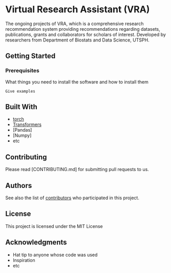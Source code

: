 # Virtual Research Assistant (VRA)

The ongoing projects of VRA, which is a comprehensive research recommendation system providing recommendations regarding datasets, publications, grants and collaborators for scholars of interest.
Developed by researchers from Department of Biostats and Data Science, UTSPH.

## Getting Started


### Prerequisites

What things you need to install the software and how to install them

```
Give examples
```


## Built With

* [torch](https://pytorch.org/)  
* [Transformers](https://huggingface.co/transformers/) 
* [Pandas]
* [Numpy]
* etc


## Contributing

Please read [CONTRIBUTING.md] for submitting pull requests to us.


## Authors

See also the list of [contributors](github.com/ashraf-yaseen/VRA) who participated in this project.

## License

This project is licensed under the MIT License 

## Acknowledgments

* Hat tip to anyone whose code was used
* Inspiration
* etc

